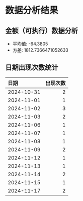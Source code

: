 # 数据分析结果

## 金额（可执行）数据分析

- 平均值: -64.3805
- 方差: 1812.7366471052633

## 日期出现次数统计

| 日期       |   出现次数 |
|:-----------|-----------:|
| 2024-10-31 |          2 |
| 2024-11-01 |          1 |
| 2024-11-02 |          3 |
| 2024-11-03 |          2 |
| 2024-11-06 |          1 |
| 2024-11-07 |          1 |
| 2024-11-08 |          1 |
| 2024-11-09 |          2 |
| 2024-11-12 |          1 |
| 2024-11-13 |          1 |
| 2024-11-14 |          2 |
| 2024-11-15 |          1 |
| 2024-11-17 |          2 |